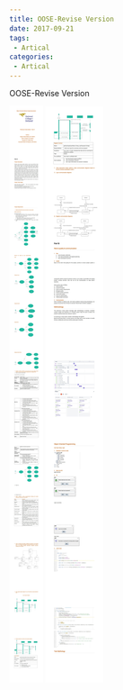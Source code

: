 ```yaml
---
title: OOSE-Revise Version
date: 2017-09-21
tags:
 - Artical
categories: 
 - Artical
---
```


OOSE-Revise Version

![GitHub Logo](./oose.jpg)
![Alt Text](./oose1.jpg)